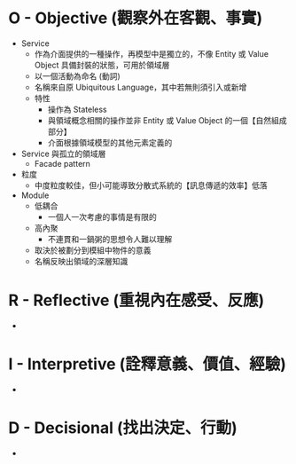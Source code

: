 # O - Objective (觀察外在客觀、事實)


* Service
    * 作為介面提供的一種操作，再模型中是獨立的，不像 Entity 或 Value Object 具備封裝的狀態，可用於領域層
    * 以一個活動為命名 (動詞)
    * 名稱來自原 Ubiquitous Language，其中若無則須引入或新增
    * 特性
        * 操作為 Stateless
        * 與領域概念相關的操作並非 Entity 或 Value Object 的一個【自然組成部分】
        * 介面根據領域模型的其他元素定義的
* Service 與孤立的領域層
    * Facade pattern
* 粒度
    * 中度粒度較佳，但小可能導致分散式系統的【訊息傳遞的效率】低落
* Module
    * 低耦合
        * 一個人一次考慮的事情是有限的
    * 高內聚
        * 不連貫和一鍋粥的思想令人難以理解
    * 取決於被劃分到模組中物件的意義
    * 名稱反映出領域的深層知識


# R - Reflective (重視內在感受、反應)

* 

# I - Interpretive (詮釋意義、價值、經驗)

* 
 
# D - Decisional (找出決定、行動)

* 

